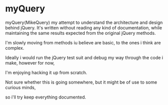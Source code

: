 myQuery
=======

myQuery(MikeQuery) my attempt to understand the architecture and design behind jQuery. 
It's written without reading any kind of documentation, while maintaining the same results expected from the original jQuery methods.

I'm slowly moving from methods iu believe are basic, to the ones i think are complex.

Ideally i would run the jQuery test suit and debug my way through the code i make, however for now, 

I'm enjoying hacking it up from scratch.

Not sure whether this is going somewhere, but it might be of use to some curious minds, 

so i'll try keep everything documented.
